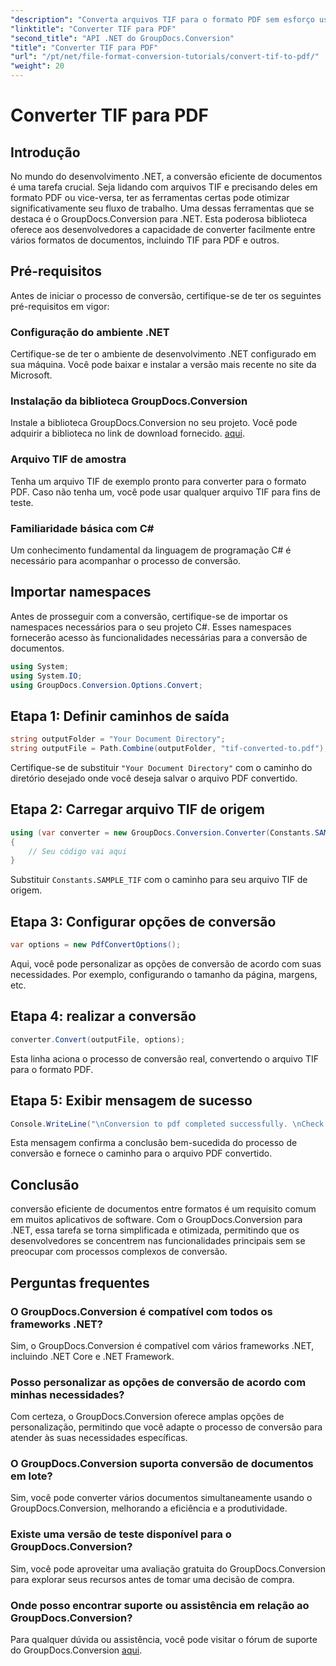 ```yaml
---
"description": "Converta arquivos TIF para o formato PDF sem esforço usando o GroupDocs.Conversion para .NET. Simplifique seu processo de conversão de documentos."
"linktitle": "Converter TIF para PDF"
"second_title": "API .NET do GroupDocs.Conversion"
"title": "Converter TIF para PDF"
"url": "/pt/net/file-format-conversion-tutorials/convert-tif-to-pdf/"
"weight": 20
---
```


# Converter TIF para PDF

## Introdução
No mundo do desenvolvimento .NET, a conversão eficiente de documentos é uma tarefa crucial. Seja lidando com arquivos TIF e precisando deles em formato PDF ou vice-versa, ter as ferramentas certas pode otimizar significativamente seu fluxo de trabalho. Uma dessas ferramentas que se destaca é o GroupDocs.Conversion para .NET. Esta poderosa biblioteca oferece aos desenvolvedores a capacidade de converter facilmente entre vários formatos de documentos, incluindo TIF para PDF e outros.
## Pré-requisitos
Antes de iniciar o processo de conversão, certifique-se de ter os seguintes pré-requisitos em vigor:
### Configuração do ambiente .NET
Certifique-se de ter o ambiente de desenvolvimento .NET configurado em sua máquina. Você pode baixar e instalar a versão mais recente no site da Microsoft.
### Instalação da biblioteca GroupDocs.Conversion
Instale a biblioteca GroupDocs.Conversion no seu projeto. Você pode adquirir a biblioteca no link de download fornecido. [aqui](https://releases.groupdocs.com/conversion/net/).
### Arquivo TIF de amostra
Tenha um arquivo TIF de exemplo pronto para converter para o formato PDF. Caso não tenha um, você pode usar qualquer arquivo TIF para fins de teste.
### Familiaridade básica com C#
Um conhecimento fundamental da linguagem de programação C# é necessário para acompanhar o processo de conversão.

## Importar namespaces
Antes de prosseguir com a conversão, certifique-se de importar os namespaces necessários para o seu projeto C#. Esses namespaces fornecerão acesso às funcionalidades necessárias para a conversão de documentos.
```csharp
using System;
using System.IO;
using GroupDocs.Conversion.Options.Convert;
```

## Etapa 1: Definir caminhos de saída
```csharp
string outputFolder = "Your Document Directory";
string outputFile = Path.Combine(outputFolder, "tif-converted-to.pdf");
```
Certifique-se de substituir `"Your Document Directory"` com o caminho do diretório desejado onde você deseja salvar o arquivo PDF convertido.
## Etapa 2: Carregar arquivo TIF de origem
```csharp
using (var converter = new GroupDocs.Conversion.Converter(Constants.SAMPLE_TIF))
{
    // Seu código vai aqui
}
```
Substituir `Constants.SAMPLE_TIF` com o caminho para seu arquivo TIF de origem.
## Etapa 3: Configurar opções de conversão
```csharp
var options = new PdfConvertOptions();
```
Aqui, você pode personalizar as opções de conversão de acordo com suas necessidades. Por exemplo, configurando o tamanho da página, margens, etc.
## Etapa 4: realizar a conversão
```csharp
converter.Convert(outputFile, options);
```
Esta linha aciona o processo de conversão real, convertendo o arquivo TIF para o formato PDF.
## Etapa 5: Exibir mensagem de sucesso
```csharp
Console.WriteLine("\nConversion to pdf completed successfully. \nCheck output in {0}", outputFolder);
```
Esta mensagem confirma a conclusão bem-sucedida do processo de conversão e fornece o caminho para o arquivo PDF convertido.

## Conclusão
conversão eficiente de documentos entre formatos é um requisito comum em muitos aplicativos de software. Com o GroupDocs.Conversion para .NET, essa tarefa se torna simplificada e otimizada, permitindo que os desenvolvedores se concentrem nas funcionalidades principais sem se preocupar com processos complexos de conversão.
## Perguntas frequentes
### O GroupDocs.Conversion é compatível com todos os frameworks .NET?
Sim, o GroupDocs.Conversion é compatível com vários frameworks .NET, incluindo .NET Core e .NET Framework.
### Posso personalizar as opções de conversão de acordo com minhas necessidades?
Com certeza, o GroupDocs.Conversion oferece amplas opções de personalização, permitindo que você adapte o processo de conversão para atender às suas necessidades específicas.
### O GroupDocs.Conversion suporta conversão de documentos em lote?
Sim, você pode converter vários documentos simultaneamente usando o GroupDocs.Conversion, melhorando a eficiência e a produtividade.
### Existe uma versão de teste disponível para o GroupDocs.Conversion?
Sim, você pode aproveitar uma avaliação gratuita do GroupDocs.Conversion para explorar seus recursos antes de tomar uma decisão de compra.
### Onde posso encontrar suporte ou assistência em relação ao GroupDocs.Conversion?
Para qualquer dúvida ou assistência, você pode visitar o fórum de suporte do GroupDocs.Conversion [aqui](https://forum.groupdocs.com/c/conversion/11).